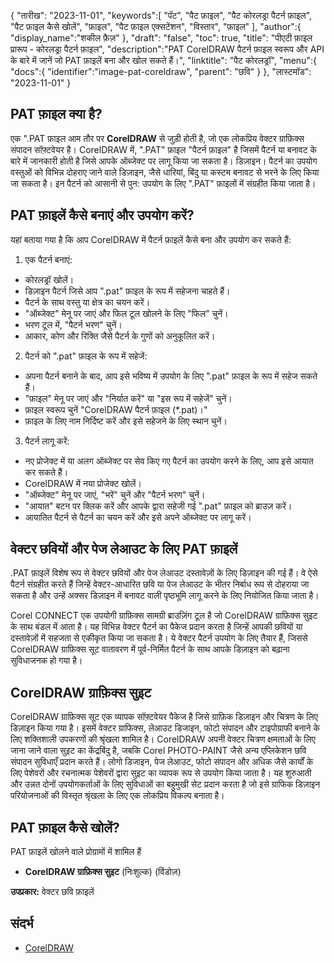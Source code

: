 {
"तारीख": "2023-11-01",
   "keywords":[
"पॅट",
"पैट फ़ाइल",
"पैट कोरलड्रा पैटर्न फ़ाइल",
"पैट फ़ाइल कैसे खोलें",
"फ़ाइल",
"पैट फ़ाइल एक्सटेंशन",
"विस्तार",
"फ़ाइल"
],
   "author":{
"display_name":"शकील फ़ैज़"
},
"draft": "false",
"toc": true,
"title": "पीएटी फ़ाइल प्रारूप - कोरलड्रा पैटर्न फ़ाइल",
   "description":"PAT CorelDRAW पैटर्न फ़ाइल स्वरूप और API के बारे में जानें जो PAT फ़ाइलें बना और खोल सकते हैं।",
"linktitle": "पैट कोरलड्रॉ",
   "menu":{
      "docs":{
         "identifier":"image-pat-coreldraw",
"parent": "छवि"
}
},
"लास्टमॉड": "2023-11-01"
}

## PAT फ़ाइल क्या है?

एक ".PAT फ़ाइल आम तौर पर **CorelDRAW** से जुड़ी होती है, जो एक लोकप्रिय वेक्टर ग्राफ़िक्स संपादन सॉफ़्टवेयर है। CorelDRAW में, ".PAT" फ़ाइल "पैटर्न फ़ाइल" है जिसमें पैटर्न या बनावट के बारे में जानकारी होती है जिसे आपके ऑब्जेक्ट पर लागू किया जा सकता है। डिज़ाइन। पैटर्न का उपयोग वस्तुओं को विभिन्न दोहराए जाने वाले डिज़ाइन, जैसे धारियां, बिंदु या कस्टम बनावट से भरने के लिए किया जा सकता है। इन पैटर्न को आसानी से पुन: उपयोग के लिए ".PAT" फ़ाइलों में संग्रहीत किया जाता है।

## PAT फ़ाइलें कैसे बनाएं और उपयोग करें?

यहां बताया गया है कि आप CorelDRAW में पैटर्न फ़ाइलें कैसे बना और उपयोग कर सकते हैं:

1. एक पैटर्न बनाएं:
    



- कोरलड्रॉ खोलें।
- डिज़ाइन पैटर्न जिसे आप ".pat" फ़ाइल के रूप में सहेजना चाहते हैं।
- पैटर्न के साथ वस्तु या क्षेत्र का चयन करें।
- "ऑब्जेक्ट" मेनू पर जाएं और फिल टूल खोलने के लिए "फिल" चुनें।
- भरण टूल में, "पैटर्न भरण" चुनें।
- आकार, कोण और रिक्ति जैसे पैटर्न के गुणों को अनुकूलित करें।
2. पैटर्न को ".pat" फ़ाइल के रूप में सहेजें:
    



- अपना पैटर्न बनाने के बाद, आप इसे भविष्य में उपयोग के लिए ".pat" फ़ाइल के रूप में सहेज सकते हैं।
- "फ़ाइल" मेनू पर जाएं और "निर्यात करें" या "इस रूप में सहेजें" चुनें।
- फ़ाइल स्वरूप चुनें "CorelDRAW पैटर्न फ़ाइल (*.pat)।"
- फ़ाइल के लिए नाम निर्दिष्ट करें और इसे सहेजने के लिए स्थान चुनें।
3. पैटर्न लागू करें:
    



- नए प्रोजेक्ट में या अलग ऑब्जेक्ट पर सेव किए गए पैटर्न का उपयोग करने के लिए, आप इसे आयात कर सकते हैं।
- CorelDRAW में नया प्रोजेक्ट खोलें।
- "ऑब्जेक्ट" मेनू पर जाएं, "भरें" चुनें और "पैटर्न भरण" चुनें।
- "आयात" बटन पर क्लिक करें और आपके द्वारा सहेजी गई ".pat" फ़ाइल को ब्राउज़ करें।
- आयातित पैटर्न से पैटर्न का चयन करें और इसे अपने ऑब्जेक्ट पर लागू करें।

## वेक्टर छवियों और पेज लेआउट के लिए PAT फ़ाइलें

.PAT फ़ाइलें विशेष रूप से वेक्टर छवियों और पेज लेआउट दस्तावेज़ों के लिए डिज़ाइन की गई हैं। वे ऐसे पैटर्न संग्रहीत करते हैं जिन्हें वेक्टर-आधारित छवि या पेज लेआउट के भीतर निर्बाध रूप से दोहराया जा सकता है और उन्हें अक्सर डिज़ाइन में बनावट वाली पृष्ठभूमि लागू करने के लिए नियोजित किया जाता है।

Corel CONNECT एक उपयोगी ग्राफ़िक्स सामग्री ब्राउज़िंग टूल है जो CorelDRAW ग्राफ़िक्स सुइट के साथ बंडल में आता है। यह विभिन्न वेक्टर पैटर्न का पैकेज प्रदान करता है जिन्हें आपकी छवियों या दस्तावेज़ों में सहजता से एकीकृत किया जा सकता है। ये वेक्टर पैटर्न उपयोग के लिए तैयार हैं, जिससे CorelDRAW ग्राफ़िक्स सूट वातावरण में पूर्व-निर्मित पैटर्न के साथ आपके डिज़ाइन को बढ़ाना सुविधाजनक हो गया है।

## CorelDRAW ग्राफ़िक्स सुइट

CorelDRAW ग्राफ़िक्स सूट एक व्यापक सॉफ़्टवेयर पैकेज है जिसे ग्राफ़िक डिज़ाइन और चित्रण के लिए डिज़ाइन किया गया है। इसमें वेक्टर ग्राफिक्स, लेआउट डिजाइन, फोटो संपादन और टाइपोग्राफी बनाने के लिए शक्तिशाली उपकरणों की श्रृंखला शामिल है। CorelDRAW अपनी वेक्टर चित्रण क्षमताओं के लिए जाना जाने वाला सुइट का केंद्रबिंदु है, जबकि Corel PHOTO-PAINT जैसे अन्य एप्लिकेशन छवि संपादन सुविधाएँ प्रदान करते हैं। लोगो डिजाइन, पेज लेआउट, फोटो संपादन और अधिक जैसे कार्यों के लिए पेशेवरों और रचनात्मक पेशेवरों द्वारा सुइट का व्यापक रूप से उपयोग किया जाता है। यह शुरुआती और उन्नत दोनों उपयोगकर्ताओं के लिए सुविधाओं का बहुमुखी सेट प्रदान करता है जो इसे ग्राफिक डिज़ाइन परियोजनाओं की विस्तृत श्रृंखला के लिए एक लोकप्रिय विकल्प बनाता है।

## PAT फ़ाइल कैसे खोलें?

PAT फ़ाइलें खोलने वाले प्रोग्रामों में शामिल हैं

- **CorelDRAW ग्राफ़िक्स सुइट** (निःशुल्क) (विंडोज़)

**उपप्रकार:** वेक्टर छवि फ़ाइलें

## संदर्भ
* [CorelDRAW](https://en.wikipedia.org/wiki/CorelDRAW)
